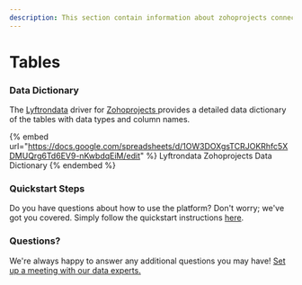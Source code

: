 ```yaml
---
description: This section contain information about zohoprojects connector tables information
---
```


# Tables

### Data Dictionary

The [Lyftrondata](https://www.lyftrondata.com/) driver for [Zohoprojects](https://www.lyftrondata.com/integration/business-analytics/zoho-projects//)[ ](https://www.lyftrondata.com/integration/zohoprojects/)provides a detailed data dictionary of the tables with data types and column names.

{% embed url="https://docs.google.com/spreadsheets/d/1OW3DOXgsTCRJOKRhfc5XDMUQrg6Td6EV9-nKwbdqEiM/edit" %}
Lyftrondata Zohoprojects Data Dictionary
{% endembed %}

### Quickstart Steps

Do you have questions about how to use the platform? Don't worry; we've got you covered. Simply follow the quickstart instructions [here](../README.md).

### Questions? <a href="#questions" id="questions"></a>

We're always happy to answer any additional questions you may have! [Set up a meeting with our data experts.](https://www.lyftrondata.com/book-a-meeting/)

